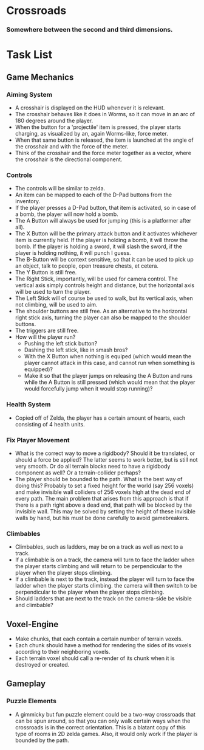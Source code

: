 # Crossroads

### Somewhere between the second and third dimensions.

# Task List

## Game Mechanics

### Aiming System
- A crosshair is displayed on the HUD whenever it is relevant.
- The crosshair behaves like it does in Worms, so it can move in an arc of 180 degrees around the player.
- When the button for a 'projectile' item is pressed, the player starts charging, as visualized by an, again Worms-like, force meter.
- When that same button is released, the item is launched at the angle of the crosshair and with the force of the meter.
- Think of the crosshair and the force meter together as a vector, where the crosshair is the directional component.

### Controls
- The controls will be similar to zelda.
- An item can be mapped to each of the D-Pad buttons from the inventory.
- If the player presses a D-Pad button, that item is activated, so in case of a bomb, the player will now hold a bomb.
- The A Button will always be used for jumping (this is a platformer after all).
- The X Button will be the primary attack button and it activates whichever item is currently held. If the player is holding a bomb, it will throw the bomb. If the player is holding a sword, it will slash the sword, if the player is holding nothing, it will punch I guess.
- The B-Button will be context sensitive, so that it can be used to pick up an object, talk to people, open treasure chests, et cetera.
- The Y Button is still free.
- The Right Stick, importantly, will be used for camera control. The vertical axis simply controls height and distance, but the horizontal axis will be used to turn the player.
- The Left Stick will of course be used to walk, but its vertical axis, when not climbing, will be used to aim.
- The shoulder buttons are still free. As an alternative to the horizontal right stick axis, turning the player can also be mapped to the shoulder buttons.
- The triggers are still free.
- How will the player run?
  - Pushing the left stick button?
  - Dashing the left stick, like in smash bros?
  - With the X Button when nothing is equiped (which would mean the player cannot attack in this case, and cannot run when something is equipped)?
  - Make it so that the player jumps on releasing the A Button and runs while the A Button is still pressed (which would mean that the player would forcefully jump when it would stop running)?

### Health System
- Copied off of Zelda, the player has a certain amount of hearts, each consisting of 4 health units.

### Fix Player Movement
- What is the correct way to move a rigidbody? Should it be translated, or should a force be applied? The latter seems to work better, but is still not very smooth. Or do all terrain blocks need to have a rigidbody component as well? Or a terrain-collider perhaps?
- The player should be bounded to the path. What is the best way of doing this? Probably to set a fixed height for the world (say 256 voxels) and make invisible wall colliders of 256 voxels high at the dead end of every path. The main problem that arises from this approach is that if there is a path right above a dead end, that path will be blocked by the invisible wall. This may be solved by setting the height of these invisible walls by hand, but his must be done carefully to avoid gamebreakers.

### Climbables
- Climbables, such as ladders, may be on a track as well as next to a track.
- If a climbable is on a track, the camera will turn to face the ladder when the player starts climbing and will return to be perpendicular to the player when the player stops climbing.
- If a climbable is next to the track, instead the player will turn to face the ladder when the player starts climbing. the camera will then switch to be perpendicular to the player when the player stops climbing.
- Should ladders that are next to the track on the camera-side be visible and climbable?

## Voxel-Engine
- Make chunks, that each contain a certain number of terrain voxels.
- Each chunk should have a method for rendering the sides of its voxels according to their neighboring voxels.
- Each terrain voxel should call a re-render of its chunk when it is destroyed or created.

## Gameplay

### Puzzle Elements
- A gimmicky but fun puzzle element could be a two-way crossroads that can be spun around, so that you can only walk certain ways when the crossroads is in the correct orientation. This is a blatant copy of this type of rooms in 2D zelda games. Also, it would only work if the player is bounded by the path.